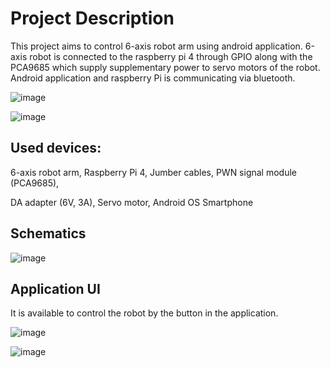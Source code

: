 # Project Description
This project aims to control 6-axis robot arm using android application.
6-axis robot is connected to the raspberry pi 4 through GPIO along with the PCA9685 which supply supplementary power to servo motors of the robot.
Android application and raspberry Pi is communicating via bluetooth. 


![image](https://user-images.githubusercontent.com/127823391/224923704-57f8bd8d-eaaf-40db-9d08-42856c9bc548.png)

![image](https://user-images.githubusercontent.com/127823391/224923833-628b0c6c-4bf9-4593-8d1a-8c963a69b2ce.png)


## Used devices:
6-axis robot arm, Raspberry Pi 4, Jumber cables, PWN signal module (PCA9685), 

DA adapter (6V, 3A), Servo motor, Android OS Smartphone


## Schematics
![image](https://user-images.githubusercontent.com/127823391/224924351-44653cbc-4f55-423b-bdde-f08c203bfec8.png)


## Application UI

It is available to control the robot by the button in the application. 

![image](https://user-images.githubusercontent.com/127823391/224924870-4b0a5d29-8eee-4ac0-949a-a14f33a734ae.png)

![image](https://user-images.githubusercontent.com/127823391/224924309-657f0b86-d314-4d00-a362-347ae4093b37.png)
